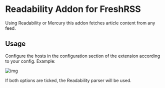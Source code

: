 # Readability Addon for FreshRSS

Using Readability or Mercury this addon fetches article content from any feed. 

## Usage

Configure the hosts in the configuration section of the extension according to your config. Example:

![img](https://store.eris.cc/uploads/4e0d69953ef34df7dc581e7c2fd7c0fb.JPG)

If both options are ticked, the Readability parser will be used.

